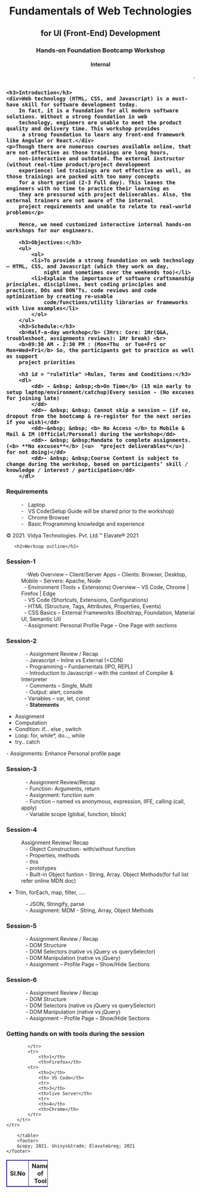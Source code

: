 
<html lang="en">
<head>
    <meta charset="UTF-8">
    <meta http-equiv="X-UA-Compatible" content="IE=edge">
    <meta name="viewport" content="width=device-width, initial-scale=1.0">
    <title>First Day1 Assignment</title>
    <link rel="stylesheet" href="style.css">
</head>
<body>
      <center>  <h1 id= "HomeTitle">Fundamentals of Web Technologies</h1></center>
    <center> <h2>for UI (Front-End) Development</h2></center>
    <center><h3>Hands-on Foundation Bootcamp Workshop</h3></center>
    <center><h4>Internal</h4></center>
    <h3 id = "attenTitle"> <marquee behavior="scroll" direction="left">To  know more details  about the course and curriculam, please <a href="Syallabus.html">Click here for - Syallbys and registration.</a></>!</marquee>

    <h3>Introduction</h3>
    <div>Web technology (HTML, CSS, and Javascript) is a must-have skill for software development today. 
        In fact, it is a foundation for all modern software solutions. Without a strong foundation in web 
        technology, engineers are unable to meet the product quality and delivery time. This workshop provides
         a strong foundation to learn any front-end framework like Angular or React.</div>
    <p>Though there are numerous courses available online, that are not effective as those trainings are long hours, 
        non-interactive and outdated. The external instructor (without real-time product/project development 
        experience) led trainings are not effective as well, as those trainings are packed with too many concepts 
        for a short period (2-3 Full day). This leaves the engineers with no time to practice their learning as 
        they are pressured with project deliverables. Also, the external trainers are not aware of the internal 
        project requirements and unable to relate to real-world problems</p>

        Hence, we need customized interactive internal hands-on workshops for our engineers.

        <h3>Objectives:</h3>
        <ul>
            <ol>
            <li>To provide a strong foundation on web technology – HTML, CSS, and Javascript (which they work on day, 
                night and sometimes over the weekends too)</li>
            <li>Explain the importance of software craftsmanship principles, disciplines, best coding principles and practices, DOs and DON’Ts, code reviews and code optimization by creating re-usable 
                code/functions/utility libraries or frameworks with live examples</li>
            </ol>
        </ul>
        <h3>Schedule:</h3>
        <b>Half-a-day workshop</b> (3Hrs: Core: 1Hr(Q&A, troubleshoot, assignments reviews): 1Hr break) <br>
        <b>09:30 AM - 2:30 PM : (Mon+Thu  or Tue+Fri or Mon+Wed+Fri</b> So, the participants get to practice as well as support 
        project priorities

        <h3 id = "ruleTitle" >Rules, Terms and Conditions:</h3>
        <dl>
            <dd> - &nbsp; &nbsp;<b>On Time</b> (15 min early to setup laptop/environment/catchup)Every session - (No excuses for joining late)
            </dd>
            <dd>- &nbsp; &nbsp; Cannot skip a session – (if so, dropout from the bootcamp & re-register for the next series if you wish)</dd>
            <dd>-&nbsp; &nbsp; <b> No Access </b> to Mobile & Mail & IM (Official/Personal) during the workshop</dd>
            <dd>- &nbsp; &nbsp;Mandate to complete assignments. (<b> **No excuses**</b> [<u>  *project deliverables*</u>] for not doing)</dd>
            <dd>- &nbsp; &nbsp;Course Content is subject to change during the workshop, based on participants’ skill / knowledge / interest / participation</dd>
        </dl>
        
<h3>Requirements</h3>
<dl>
    <dd class = "lang-menu"> -&nbsp;&nbsp; Laptop </dd>
    <dd class = "lang-menu"> -&nbsp;&nbsp; VS Code(Setup Guide will be shared prior to the workshop)</dd>
    <dd class = "lang-menu">-&nbsp;&nbsp; Chrome Browser</dd>
    <dd class = "lang-menu"> -&nbsp;&nbsp; Basic Programming knowledge and experience</dd>
</dl>
<footer>
    &copy; 2021. Vidya Technologies. Pvt. Ltd.&trade; Elavate&reg; 2021 
</footer>

       <h2>Worksop outline</h2>  
  <h3>Session-1</h3>
  <dl>
    <dd> &nbsp;&nbsp; -Web Overview – Client/Server Apps – Clients: Browser, Desktop, Mobile – Servers: Apache, Node</dd>
    <dd>&nbsp;&nbsp;- Environment (Tools + Extensions) Overview – VS Code, Chrome | Firefox | Edge </dd>
    <dd>&nbsp;&nbsp;- VS Code (Shortcuts, Extensions, Configurations)</dd>
    <dd>&nbsp;&nbsp;- HTML (Structure, Tags, Attributes, Properties, Events)</dd>
    <dd>&nbsp;&nbsp;- CSS Basics – External Frameworks (Bootstrap, Foundation, Material UI, Semantic UI)</dd>
    <dd>&nbsp;&nbsp;- Assignment: Personal Profile Page – One Page with sections</dd>
</dl>
<h3>Session-2</h3>
<dl>
    <dd>&nbsp;&nbsp; - Assignment Review / Recap </dd>
    <dd>&nbsp;&nbsp; - Javascript –  Inline vs External (+CDN) </dd>
    <dd>&nbsp;&nbsp; - Programming – Fundamentals (IPO, REPL) </dd>
    <dd>&nbsp;&nbsp; - Introduction to Javascript – with the context of Compiler & Interpreter  </dd>
    <dd>&nbsp;&nbsp; - Comments – Single, Multi </dd>
    <dd>&nbsp;&nbsp; - Output: alert, console</dd>
    <dd>&nbsp;&nbsp;- Variables – var, let, const </dd> 
    <dd>&nbsp;&nbsp; - <b> Statements </b></dd></dl>
    <ul>
        <li>Assignment</li>
        <li>Computation</li>
        <li>Condition: if... else , switch</li>
        <li>Loop: for, while*, do..., while</li>
        <li>try.. catch</li>
    </ul>
 - Assignments: Enhance Personal profile page    
 <h3>Session-3</h3>
     <dl>
         <dd>&nbsp;&nbsp; - Assignment Review/Recap</dd>
         <dd>&nbsp;&nbsp; - Function- Arguments, return</dd>
         <dd>&nbsp;&nbsp; - Assignment: function sum</dd>
         <dd>&nbsp;&nbsp; - Function – named vs anonymous, expression, IIFE, calling (call, apply)</dd>
         <dd>&nbsp;&nbsp; - Variable scope (global, function, block)</dd>
     </dl>
<h3>Session-4</h3>
<dl>
    <dd>Assignment Review/ Recap</dd>
    <dd>&nbsp;&nbsp; - Object Construction- with/without function</dd>
    <dd>&nbsp;&nbsp; - Properties, methods</dd>
    <dd>&nbsp;&nbsp; - this</dd>
    <dd>&nbsp;&nbsp; - prototypes</dd>
    <dd>&nbsp;&nbsp; - Built-in Object funtion - String, Array. Object Methods(for full list refer online MDN doc)</dd>
             <ul>
                <li > Trim, forEach, map, filter, ....</li>
             </ul>
        <dd>&nbsp;&nbsp; - JSON, Stringify, parse</dd>
        <dd>&nbsp;&nbsp; - Assignment: MDM - String, Array, Object Methods</dd>
<h3>Session-5</h3>
        <dl>
            <dd>&nbsp;&nbsp; - Assignment Review / Recap</dd>
            <dd>&nbsp;&nbsp; - DOM Structure</dd>
            <dd>&nbsp;&nbsp; - DOM Selectors (native vs jQuery vs querySelector)</dd>
            <dd>&nbsp;&nbsp; - DOM Manipulation (native vs jQuery)</dd>
            <dd>&nbsp;&nbsp; - Assignment – Profile Page – Show/Hide Sections</dd>
        </dl>
 <h3>Session-6</h3>
        <dl>
            <dd>&nbsp;&nbsp; - Assignment Review / Recap</dd>
            <dd>&nbsp;&nbsp; - DOM Structure</dd>
            <dd>&nbsp;&nbsp; - DOM Selectors (native vs jQuery vs querySelector)</dd>
            <dd>&nbsp;&nbsp; - DOM Manipulation (native vs jQuery)</dd>
            <dd>&nbsp;&nbsp; - Assignment – Profile Page – Show/Hide Sections</dd>
        </dl>
        <h3>Getting hands on with tools  during the session</h3>
        <style>
            table, th, td {
              border: 1px solid rgb(37, 27, 131);
            }
            </style>
        <table style="width:22%"> 
            <tr>
                <th>SI.No</th>
                <th>Name of Tool</th>

            </tr>
            <tr>
                <th>1</th>
                <th>Firefox</th>
            <tr>
                <th>2</th>
                <th> VS Code</th>
                <tr>
                <th>3</th>
                <th>live Server</th>
                <tr>
                <th>4</th>
                <th>Chrome</th>
            </tr>
        </tr>
    </tr>
</tr>


        </table>
        <footer>
        &copy; 2021. Unisys&trade; Elavate&reg; 2021 
    </footer>

